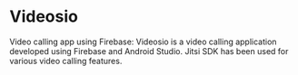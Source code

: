 # Videosio
Video calling app using Firebase:
Videosio is a video calling application developed using Firebase and Android Studio. Jitsi SDK has been used for various video calling features.
